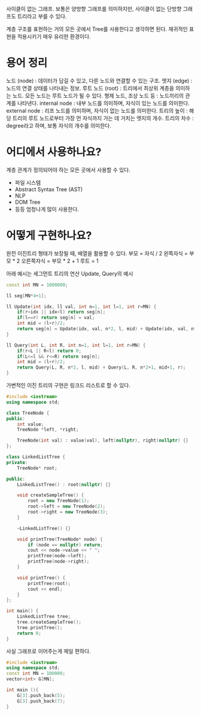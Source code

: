 
사이클이 없는 그래프.
보통은 양방향 그래프를 의미하지만, 사이클이 없는 단방향 그래프도 트리라고 부를 수 있다.


계층 구조를 표현하는 거의 모든 곳에서 Tree를 사용한다고 생각하면 된다. 재귀적인 표현을 적용시키기 매우 유리한 환경이다.

# 용어 정리

노드 (node) : 데이터가 담길 수 있고, 다른 노드와 연결할 수 있는 구조.
엣지 (edge) : 노드의 연결 상태를 나타내는 정보.
루트 노드 (root) : 트리에서 최상위 계층을 의미하는 노드. 모든 노드는 루트 노드가 될 수 있다.
형제 노드, 조상 노드 등 : 노드끼리의 관계를 나타낸다. 
internal node : 내부 노드를 의미하며, 자식이 있는 노드를 의미한다.
external node : 리프 노드를 의미하며, 자식이 없는 노드를 의미한다.
트리의 높이 : 해당 트리의 루트 노드로부터 가장 먼 자식까지 가는 데 거치는 엣지의 개수.
트리의 차수 : degree라고 하며, 보통 자식의 개수를 의미한다.

# 어디에서 사용하나요?

계층 관계가 정의되어야 하는 모든 곳에서 사용할 수 있다.

* 파일 시스템
* Abstract Syntax Tree (AST)
* NLP
* DOM Tree
* 등등 엄청나게 많이 사용한다.

# 어떻게 구현하나요?

완전 이진트리 형태가 보장될 때, 배열을 활용할 수 있다.
부모 = 자식 / 2
왼쪽자식 = 부모 * 2
오른쪽자식 = 부모 * 2 + 1
루트 = 1

아래 예시는 세그먼트 트리의 연산 Update, Query의 예시

```c++
const int MN = 1000000;

ll seg[MN*4+1];

ll Update(int idx, ll val, int n=1, int l=1, int r=MN) {
    if(r<idx || idx<l) return seg[n];
    if(l==r) return seg[n] = val;
    int mid = (l+r)/2;
    return seg[n] = Update(idx, val, n*2, l, mid) + Update(idx, val, n*2+1, mid+1, r);
}

ll Query(int L, int R, int n=1, int l=1, int r=MN) {
    if(r<L || R<l) return 0;
    if(L<=l && r<=R) return seg[n];
    int mid = (l+r)/2;
    return Query(L, R, n*2, l, mid) + Query(L, R, n*2+1, mid+1, r);
}
```

가변적인 이진 트리의 구현은 링크드 리스트로 할 수 있다.

```c++
#include <iostream>
using namespace std;

class TreeNode {
public:
    int value;
    TreeNode *left, *right;

    TreeNode(int val) : value(val), left(nullptr), right(nullptr) {}
};

class LinkedListTree {
private:
    TreeNode* root;

public:
    LinkedListTree() : root(nullptr) {}

    void createSampleTree() {
        root = new TreeNode(1);
        root->left = new TreeNode(2);
        root->right = new TreeNode(3);
    }

    ~LinkedListTree() {}

    void printTree(TreeNode* node) {
        if (node == nullptr) return;
        cout << node->value << " ";
        printTree(node->left);
        printTree(node->right);
    }

    void printTree() {
        printTree(root);
        cout << endl;
    }
};

int main() {
    LinkedListTree tree;
    tree.createSampleTree();
    tree.printTree();
    return 0;
}

```

사실 그래프로 이어주는게 제일 편하다.

```c++
#include <iostream>
using namespace std;
const int MN = 100000;
vector<int> G[MN];

int main (){
	G[3].push_back(5);
	G[3].push_back(7);
}
```

